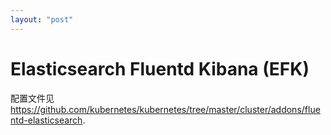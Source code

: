 ```yaml
---
layout: "post"
---
```


# Elasticsearch Fluentd Kibana (EFK)

配置文件见<https://github.com/kubernetes/kubernetes/tree/master/cluster/addons/fluentd-elasticsearch>.
